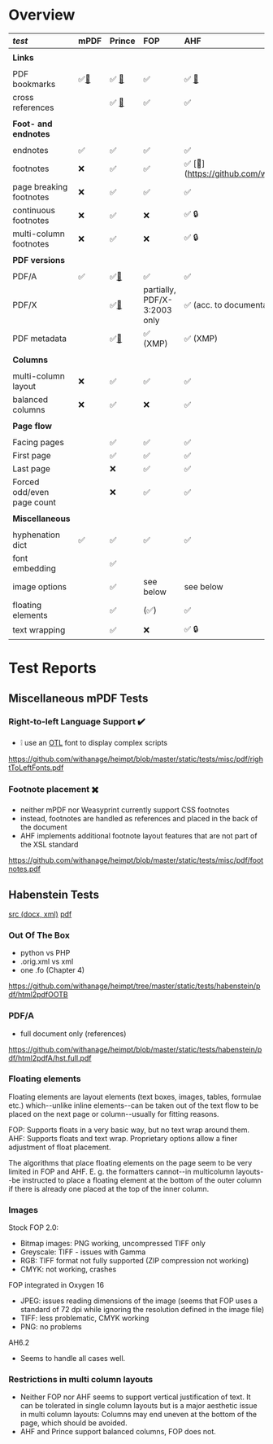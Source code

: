 # Overview

| *test* | mPDF | Prince | FOP | AHF |
| :--- | :--- | :--- | :--- | :--- |
|||||
|**Links**||||
|||||
| PDF bookmarks | :white_check_mark:[:page_facing_up:](http://mpdf1.com/manual/index.php?tid=118) |  :white_check_mark: [:page_facing_up:](http://www.princexml.com/doc/pdf-bookmarks/) |  :white_check_mark: |  :white_check_mark: [:page_facing_up:](https://github.com/withanage/heimpt/blob/master/static/tests/misc/pdf/bookmarks.ahf.pdf) |
| cross references |    | :white_check_mark: [:page_facing_up:](http://www.princexml.com/doc/7.1/cross-references/)   |  :white_check_mark: |  :white_check_mark: |
|||||
| **Foot- and endnotes** ||||
|||||
| endnotes |  :white_check_mark: |  :white_check_mark: |  :white_check_mark: |  :white_check_mark: |
| footnotes | :x:  |  :white_check_mark: | :white_check_mark: |  :white_check_mark: [:page_facing_up:] (https://github.com/withanage/heimpt/blob/master/static/tests/misc/pdf/footnotes.ahf.pdf)|
| page breaking footnotes | :x:  |  :white_check_mark:|  :white_check_mark: |  :white_check_mark: |
| continuous footnotes | :x:  | :white_check_mark: | :x: |  :white_check_mark: :lock: |
| multi-column footnotes | :x:  |  :white_check_mark: | :x: |  :white_check_mark: :lock: |
|||||
| **PDF versions** ||||
|||||
| PDF/A |  :white_check_mark: |  :white_check_mark:[:page_facing_up:](https://github.com/withanage/heimpt/wiki/doc2pdf:-Reference-Excerpts#prince) |  :white_check_mark: |  :white_check_mark: |
| PDF/X | | :white_check_mark:[:page_facing_up:](https://github.com/withanage/heimpt/wiki/doc2pdf:-Reference-Excerpts#prince) | partially, PDF/X-3:2003 only | :white_check_mark: (acc. to documentation) |
| PDF metadata ||:white_check_mark:[:page_facing_up:](http://www.princexml.com/doc/pdf-metadata/)|  :white_check_mark: (XMP) | :white_check_mark: (XMP) |
|||||
| **Columns**||||
|||||
| multi-column layout | :x: | :white_check_mark: |  :white_check_mark: | :white_check_mark:  |
| balanced columns | :x: | :white_check_mark: | :x: | :white_check_mark: |
|||||
| **Page flow**||||
|||||
| Facing pages |  | :white_check_mark: |  :white_check_mark: | :white_check_mark: |
| First page |  | :white_check_mark: | :white_check_mark: | :white_check_mark: |
| Last page |  | :x: | :white_check_mark: | :white_check_mark: |
| Forced odd/even page count |  | :x: | :white_check_mark: | :white_check_mark: |
|||||
| **Miscellaneous** ||||
|||||
| hyphenation dict |  :white_check_mark: |  :white_check_mark: |  :white_check_mark: |  :white_check_mark: |
| font embedding | | :white_check_mark: | | |
| image options | | :white_check_mark: | see below | see below |
| floating elements | |  :white_check_mark: | (:white_check_mark:) | :white_check_mark: |
| text wrapping | | :white_check_mark: | :x: | :white_check_mark: :lock:|

# Test Reports

## Miscellaneous mPDF Tests

### Right-to-left Language Support :heavy_check_mark:

* :grey_exclamation: use an [OTL](http://mpdf1.com/manual/index.php?tid=502) font to display complex scripts

https://github.com/withanage/heimpt/blob/master/static/tests/misc/pdf/rightToLeftFonts.pdf

### Footnote placement  :heavy_multiplication_x:

* neither mPDF nor Weasyprint currently support CSS footnotes
* instead, footnotes are handled as references and placed in the back of the document
* AHF implements additional footnote layout features that are not part of the XSL standard

https://github.com/withanage/heimpt/blob/master/static/tests/misc/pdf/footnotes.pdf

## Habenstein Tests

[src (docx, xml)](https://github.com/withanage/heimpt/tree/master/static/tests/habenstein/src)
[pdf](https://github.com/withanage/heimpt/tree/master/static/tests/habenstein/pdf)

### Out Of The Box

* python vs PHP
* .orig.xml vs xml
* one .fo (Chapter 4)

https://github.com/withanage/heimpt/tree/master/static/tests/habenstein/pdf/html2pdfOOTB

### PDF/A

* full document only (references)

https://github.com/withanage/heimpt/blob/master/static/tests/habenstein/pdf/html2pdfA/hst.full.pdf

### Floating elements

Floating elements are layout elements (text boxes, images, tables, formulae etc.) which--unlike inline elements--can be taken out of the text flow to be placed on the next page or column--usually for fitting reasons.

FOP: Supports floats in a very basic way, but no text wrap around them.
AHF: Supports floats and text wrap. Proprietary options allow a finer adjustment of float placement.

The algorithms that place floating elements on the page seem to be very limited in FOP and AHF. E. g. the formatters cannot--in multicolumn layouts--be instructed to place a floating element at the bottom of the outer column if there is already one placed at the top of the inner column.

### Images

Stock FOP 2.0:
* Bitmap images: PNG working, uncompressed TIFF only
* Greyscale: TIFF - issues with Gamma
* RGB: TIFF format not fully supported (ZIP compression not working)
* CMYK: not working, crashes

FOP integrated in Oxygen 16
* JPEG: issues reading dimensions of the image (seems that FOP uses a standard of 72 dpi while ignoring the resolution defined in the image file)
* TIFF: less problematic, CMYK working
* PNG: no problems

AH6.2
* Seems to handle all cases well.

### Restrictions in multi column layouts

* Neither FOP nor AHF seems to support vertical justification of text. It can be tolerated in single column layouts but is a major aesthetic issue in multi column layouts: Columns may end uneven at the bottom of the page, which should be avoided.
* AHF and Prince support balanced columns, FOP does not.
